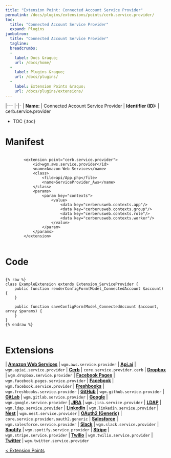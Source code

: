 ```yaml
---
title: "Extension Point: Connected Account Service Provider"
permalink: /docs/plugins/extensions/points/cerb.service.provider/
toc:
  title: "Connected Account Service Provider"
  expand: Plugins
jumbotron:
  title: "Connected Account Service Provider"
  tagline: 
  breadcrumbs:
  -
    label: Docs &raquo;
    url: /docs/home/
  -
    label: Plugins &raquo;
    url: /docs/plugins/
  -
    label: Extension Points &raquo;
    url: /docs/plugins/extensions/
---
```


|---
|-|-
| **Name:** | Connected Account Service Provider
| **Identifier (ID):** | cerb.service.provider

* TOC
{:toc}

# Manifest

<pre>
<code class="language-xml">
		&lt;extension point=&quot;cerb.service.provider&quot;&gt;
			&lt;id&gt;wgm.aws.service.provider&lt;/id&gt;
			&lt;name&gt;Amazon Web Services&lt;/name&gt;
			&lt;class&gt;
				&lt;file&gt;api/App.php&lt;/file&gt;
				&lt;name&gt;ServiceProvider_Aws&lt;/name&gt;
			&lt;/class&gt;
			&lt;params&gt;
				&lt;param key=&quot;contexts&quot;&gt;
					&lt;value&gt;
						&lt;data key=&quot;cerberusweb.contexts.app&quot;/&gt;
						&lt;data key=&quot;cerberusweb.contexts.group&quot;/&gt;
						&lt;data key=&quot;cerberusweb.contexts.role&quot;/&gt;
						&lt;data key=&quot;cerberusweb.contexts.worker&quot;/&gt;
					&lt;/value&gt;
				&lt;/param&gt;
			&lt;/params&gt;
		&lt;/extension&gt;
</code>
</pre>

# Code

<pre>
<code class="language-php">
{% raw %}
class ExampleExtension extends Extension_ServiceProvider {
	public function renderConfigForm(Model_ConnectedAccount $account) {
	}

	public function saveConfigForm(Model_ConnectedAccount $account, array $params) {
	}
}
{% endraw %}
</code>
</pre>

# Extensions

| [**Amazon Web Services**](/docs/plugins/extensions/wgm.aws.service.provider/) | `wgm.aws.service.provider`
| [**Api.ai**](/docs/plugins/extensions/wgm.apiai.service.provider/) | `wgm.apiai.service.provider`
| [**Cerb**](/docs/plugins/extensions/core.service.provider.cerb/) | `core.service.provider.cerb`
| [**Dropbox**](/docs/plugins/extensions/wgm.dropbox.service.provider/) | `wgm.dropbox.service.provider`
| [**Facebook Pages**](/docs/plugins/extensions/wgm.facebook.pages.service.provider/) | `wgm.facebook.pages.service.provider`
| [**Facebook**](/docs/plugins/extensions/wgm.facebook.service.provider/) | `wgm.facebook.service.provider`
| [**Freshbooks**](/docs/plugins/extensions/wgm.freshbooks.service.provider/) | `wgm.freshbooks.service.provider`
| [**GitHub**](/docs/plugins/extensions/wgm.github.service.provider/) | `wgm.github.service.provider`
| [**GitLab**](/docs/plugins/extensions/wgm.gitlab.service.provider/) | `wgm.gitlab.service.provider`
| [**Google**](/docs/plugins/extensions/wgm.google.service.provider/) | `wgm.google.service.provider`
| [**JIRA**](/docs/plugins/extensions/wgm.jira.service.provider/) | `wgm.jira.service.provider`
| [**LDAP**](/docs/plugins/extensions/wgm.ldap.service.provider/) | `wgm.ldap.service.provider`
| [**LinkedIn**](/docs/plugins/extensions/wgm.linkedin.service.provider/) | `wgm.linkedin.service.provider`
| [**Nest**](/docs/plugins/extensions/wgm.nest.service.provider/) | `wgm.nest.service.provider`
| [**OAuth2 (Generic)**](/docs/plugins/extensions/core.service.provider.oauth2.generic/) | `core.service.provider.oauth2.generic`
| [**Salesforce**](/docs/plugins/extensions/wgm.salesforce.service.provider/) | `wgm.salesforce.service.provider`
| [**Slack**](/docs/plugins/extensions/wgm.slack.service.provider/) | `wgm.slack.service.provider`
| [**Spotify**](/docs/plugins/extensions/wgm.spotify.service.provider/) | `wgm.spotify.service.provider`
| [**Stripe**](/docs/plugins/extensions/wgm.stripe.service.provider/) | `wgm.stripe.service.provider`
| [**Twilio**](/docs/plugins/extensions/wgm.twilio.service.provider/) | `wgm.twilio.service.provider`
| [**Twitter**](/docs/plugins/extensions/wgm.twitter.service.provider/) | `wgm.twitter.service.provider`

<div class="section-nav">
	<div class="left">
		<a href="/docs/plugins/extensions/#extension-points" class="prev">&lt; Extension Points</a>
	</div>
	<div class="right align-right">
	</div>
</div>
<div class="clear"></div>